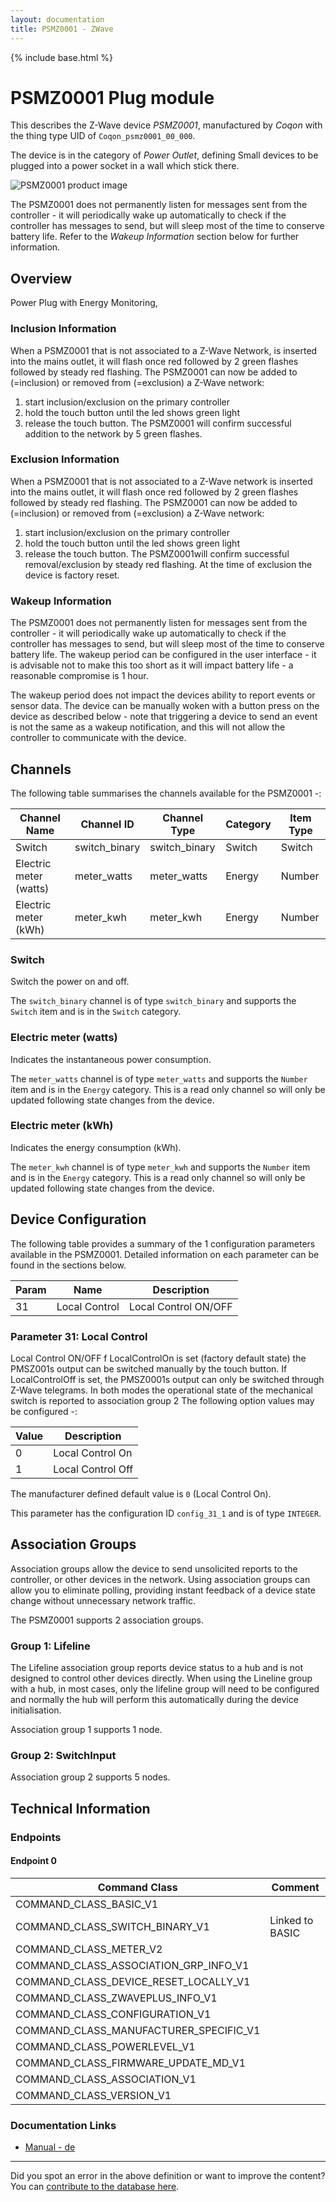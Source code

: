 ```yaml
---
layout: documentation
title: PSMZ0001 - ZWave
---
```


{% include base.html %}

# PSMZ0001 Plug module
This describes the Z-Wave device *PSMZ0001*, manufactured by *Coqon* with the thing type UID of ```Coqon_psmz0001_00_000```.

The device is in the category of *Power Outlet*, defining Small devices to be plugged into a power socket in a wall which stick there.

![PSMZ0001 product image](https://opensmarthouse.org/assets/zwave/attachments/427/PSMZ0001.png)


The PSMZ0001 does not permanently listen for messages sent from the controller - it will periodically wake up automatically to check if the controller has messages to send, but will sleep most of the time to conserve battery life. Refer to the *Wakeup Information* section below for further information.

## Overview

Power Plug with Energy Monitoring,

### Inclusion Information

When a PSMZ0001 that is not associated to a Z-Wave Network, is inserted into the mains outlet, it will flash once red followed by 2 green flashes followed by steady red flashing. The PSMZ0001 can now be added to (=inclusion) or removed from (=exclusion) a Z-Wave network:

  1. start inclusion/exclusion on the primary controller
  2. hold the touch button until the led shows green light
  3. release the touch button. The PSMZ0001 will confirm successful addition to the network by 5 green flashes.

### Exclusion Information

When a PSMZ0001 that is not associated to a Z-Wave network is inserted into the mains outlet, it will flash once red followed by 2 green flashes followed by steady red flashing. The PSMZ0001 can now be added to (=inclusion) or removed from (=exclusion) a Z-Wave network:

  1. start inclusion/exclusion on the primary controller
  2. hold the touch button until the led shows green light
  3. release the touch button. The PSMZ0001will confirm successful removal/exclusion by steady red flashing. At the time of exclusion the device is factory reset.

### Wakeup Information

The PSMZ0001 does not permanently listen for messages sent from the controller - it will periodically wake up automatically to check if the controller has messages to send, but will sleep most of the time to conserve battery life. The wakeup period can be configured in the user interface - it is advisable not to make this too short as it will impact battery life - a reasonable compromise is 1 hour.

The wakeup period does not impact the devices ability to report events or sensor data. The device can be manually woken with a button press on the device as described below - note that triggering a device to send an event is not the same as a wakeup notification, and this will not allow the controller to communicate with the device.

## Channels

The following table summarises the channels available for the PSMZ0001 -:

| Channel Name | Channel ID | Channel Type | Category | Item Type |
|--------------|------------|--------------|----------|-----------|
| Switch | switch_binary | switch_binary | Switch | Switch | 
| Electric meter (watts) | meter_watts | meter_watts | Energy | Number | 
| Electric meter (kWh) | meter_kwh | meter_kwh | Energy | Number | 

### Switch
Switch the power on and off.

The ```switch_binary``` channel is of type ```switch_binary``` and supports the ```Switch``` item and is in the ```Switch``` category.

### Electric meter (watts)
Indicates the instantaneous power consumption.

The ```meter_watts``` channel is of type ```meter_watts``` and supports the ```Number``` item and is in the ```Energy``` category. This is a read only channel so will only be updated following state changes from the device.

### Electric meter (kWh)
Indicates the energy consumption (kWh).

The ```meter_kwh``` channel is of type ```meter_kwh``` and supports the ```Number``` item and is in the ```Energy``` category. This is a read only channel so will only be updated following state changes from the device.



## Device Configuration

The following table provides a summary of the 1 configuration parameters available in the PSMZ0001.
Detailed information on each parameter can be found in the sections below.

| Param | Name  | Description |
|-------|-------|-------------|
| 31 | Local Control | Local Control ON/OFF |

### Parameter 31: Local Control

Local Control ON/OFF
f LocalControlOn is set (factory default state) the PMSZ001s output can be switched manually by the touch button. If LocalControlOff is set, the PMSZ0001s output can only be switched through Z-Wave telegrams. In both modes the operational state of the mechanical switch is reported to association group 2
The following option values may be configured -:

| Value  | Description |
|--------|-------------|
| 0 | Local Control On |
| 1 | Local Control Off |

The manufacturer defined default value is ```0``` (Local Control On).

This parameter has the configuration ID ```config_31_1``` and is of type ```INTEGER```.


## Association Groups

Association groups allow the device to send unsolicited reports to the controller, or other devices in the network. Using association groups can allow you to eliminate polling, providing instant feedback of a device state change without unnecessary network traffic.

The PSMZ0001 supports 2 association groups.

### Group 1: Lifeline

The Lifeline association group reports device status to a hub and is not designed to control other devices directly. When using the Lineline group with a hub, in most cases, only the lifeline group will need to be configured and normally the hub will perform this automatically during the device initialisation.

Association group 1 supports 1 node.

### Group 2: SwitchInput


Association group 2 supports 5 nodes.

## Technical Information

### Endpoints

#### Endpoint 0

| Command Class | Comment |
|---------------|---------|
| COMMAND_CLASS_BASIC_V1| |
| COMMAND_CLASS_SWITCH_BINARY_V1| Linked to BASIC|
| COMMAND_CLASS_METER_V2| |
| COMMAND_CLASS_ASSOCIATION_GRP_INFO_V1| |
| COMMAND_CLASS_DEVICE_RESET_LOCALLY_V1| |
| COMMAND_CLASS_ZWAVEPLUS_INFO_V1| |
| COMMAND_CLASS_CONFIGURATION_V1| |
| COMMAND_CLASS_MANUFACTURER_SPECIFIC_V1| |
| COMMAND_CLASS_POWERLEVEL_V1| |
| COMMAND_CLASS_FIRMWARE_UPDATE_MD_V1| |
| COMMAND_CLASS_ASSOCIATION_V1| |
| COMMAND_CLASS_VERSION_V1| |

### Documentation Links

* [Manual - de](https://www.opensmarthouse.org/zwavedatabase/427/PSMZ0001-V07-RC3.pdf)

---

Did you spot an error in the above definition or want to improve the content?
You can [contribute to the database here](https://www.opensmarthouse.org/zwavedatabase/427).
